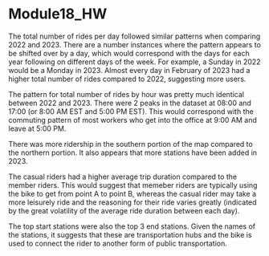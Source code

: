 # Module18_HW

The total number of rides per day followed similar patterns when comparing 2022 and 2023. There are a number instances where the pattern appears to be shifted over by a day, which would correspond with the days for each year following on different days of the week. For example, a Sunday in 2022 would be a Monday in 2023. Almost every day in February of 2023 had a higher total number of rides compared to 2022, suggesting more users.

The pattern for total number of rides by hour was pretty much identical between 2022 and 2023. There were 2 peaks in the dataset at 08:00 and 17:00 (or 8:00 AM EST and 5:00 PM EST). This would correspond with the commuting pattern of most workers who get into the office at 9:00 AM and leave at 5:00 PM. 

There was more ridership in the southern portion of the map compared to the northern portion. It also appears that more stations have been added in 2023.

The casual riders had a higher average trip duration compared to the member riders. This would suggest that memeber riders are typically using the bike to get from point A to point B, whereas the casual rider may take a more leisurely ride and the reasoning for their ride varies greatly (indicated by the great volatility of the average ride duration between each day).

The top start stations were also the top 3 end stations. Given the names of the stations, it suggests that these are transportation hubs and the bike is used to connect the rider to another form of public transportation. 
